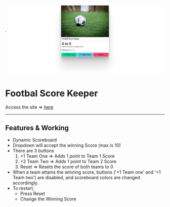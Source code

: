 
![Site Snap](img/site_snap.jpg)


# Footbal Score Keeper

Access the site &rArr; [here](https://ashwin776.github.io/JS-Projects/8.%20Football%20Score%20Keeper/)

---
## Features & Working

* Dynamic Scoreboard
* Dropdown will accept the winning Score (max is 10)
* There are 3 buttons
    1. +1 Team One &rArr; Adds 1 point to Team 1 Score
    2. +2 Team Two &rArr; Adds 1 point to Team 2 Score
    3. Reset &rArr; Resets the score of both teams to 0
* When a team attains the winning score, buttons ('+1 Team one' and '+1 Team two') are disabled, and scoreboard colors are changed accordingly.
* To restart,
    * Press Reset
    * Change the Winning Score

